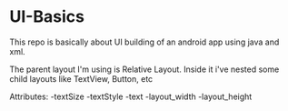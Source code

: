 # UI-Basics
This repo is basically about UI building of an android app using java and xml.

The parent layout I'm using is Relative Layout.
Inside it i've nested some child layouts like TextView, Button, etc

Attributes:
-textSize
-textStyle
-text
-layout_width
-layout_height
